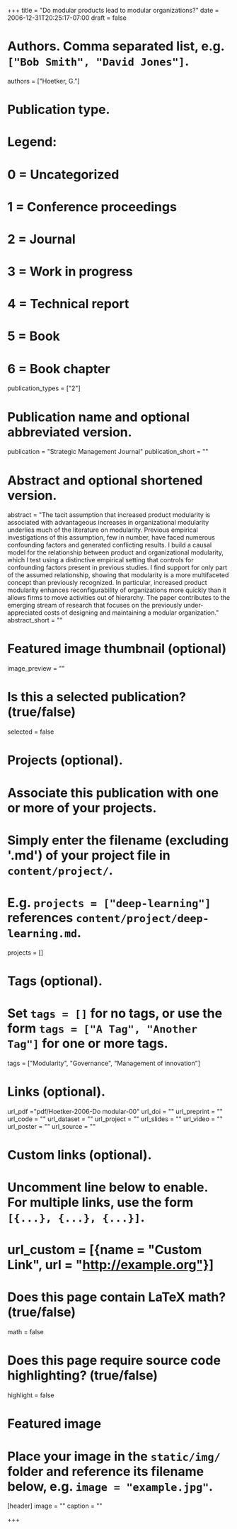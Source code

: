 +++
title = "Do modular products lead to modular organizations?"
date = 2006-12-31T20:25:17-07:00
draft = false

# Authors. Comma separated list, e.g. `["Bob Smith", "David Jones"]`.
authors = ["Hoetker, G."]

# Publication type.
# Legend:
# 0 = Uncategorized
# 1 = Conference proceedings
# 2 = Journal
# 3 = Work in progress
# 4 = Technical report
# 5 = Book
# 6 = Book chapter
publication_types = ["2"]

# Publication name and optional abbreviated version.
publication = "Strategic Management Journal"
publication_short = ""

# Abstract and optional shortened version.
abstract = "The tacit assumption that increased product modularity is associated with advantageous increases in organizational modularity underlies much of the literature on modularity. Previous empirical investigations of this assumption, few in number, have faced numerous confounding factors and generated conflicting results. I build a causal model for the relationship between product and organizational modularity, which I test using a distinctive empirical setting that controls for confounding factors present in previous studies. I find support for only part of the assumed relationship, showing that modularity is a more multifaceted concept than previously recognized. In particular, increased product modularity enhances reconfigurability of organizations more quickly than it allows firms to move activities out of hierarchy. The paper contributes to the emerging stream of research that focuses on the previously under-appreciated costs of designing and maintaining a modular organization."
abstract_short = ""

# Featured image thumbnail (optional)
image_preview = ""

# Is this a selected publication? (true/false)
selected = false

# Projects (optional).
#   Associate this publication with one or more of your projects.
#   Simply enter the filename (excluding '.md') of your project file in `content/project/`.
#   E.g. `projects = ["deep-learning"]` references `content/project/deep-learning.md`.
projects = []

# Tags (optional).
#   Set `tags = []` for no tags, or use the form `tags = ["A Tag", "Another Tag"]` for one or more tags.
tags = ["Modularity", "Governance", "Management of innovation"]

# Links (optional).
url_pdf ="pdf/Hoetker-2006-Do modular-00"
url_doi = ""
url_preprint = ""
url_code = ""
url_dataset = ""
url_project = ""
url_slides = ""
url_video = ""
url_poster = ""
url_source = ""

# Custom links (optional).
#   Uncomment line below to enable. For multiple links, use the form `[{...}, {...}, {...}]`.
# url_custom = [{name = "Custom Link", url = "http://example.org"}]

# Does this page contain LaTeX math? (true/false)
math = false

# Does this page require source code highlighting? (true/false)
highlight = false

# Featured image
# Place your image in the `static/img/` folder and reference its filename below, e.g. `image = "example.jpg"`.
[header]
image = ""
caption = ""

+++
